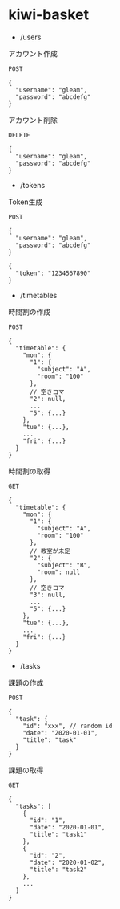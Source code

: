 # kiwi-basket

- /users

アカウント作成

`POST`
```
{
  "username": "gleam",
  "password": "abcdefg"
}
```

アカウント削除

`DELETE`
```
{
  "username": "gleam",
  "password": "abcdefg"
}
```


- /tokens

Token生成

`POST`
```
{
  "username": "gleam",
  "password": "abcdefg"
}
```
```
{
  "token": "1234567890"
}
```

- /timetables

時間割の作成

`POST`
```
{
  "timetable": {
    "mon": {
      "1": {
        "subject": "A",
        "room": "100"
      },
      // 空きコマ
      "2": null,
      ...
      "5": {...}
    },
    "tue": {...},
    ...
    "fri": {...}
  }
}
```

時間割の取得

`GET`
```
{
  "timetable": {
    "mon": {
      "1": {
        "subject": "A",
        "room": "100"
      },
      // 教室が未定
      "2": {
        "subject": "B",
        "room": null
      },
      // 空きコマ
      "3": null,
      ...
      "5": {...}
    },
    "tue": {...},
    ...
    "fri": {...}
  }
}
```

- /tasks

課題の作成

`POST`
```
{
  "task": {
    "id": "xxx", // random id
    "date": "2020-01-01",
    "title": "task"
  }
}
```

課題の取得

`GET`
```
{
  "tasks": [
    {
      "id": "1",
      "date": "2020-01-01",
      "title": "task1"
    },
    {
      "id": "2",
      "date": "2020-01-02",
      "title": "task2"
    },
    ...
  ]
}
```
